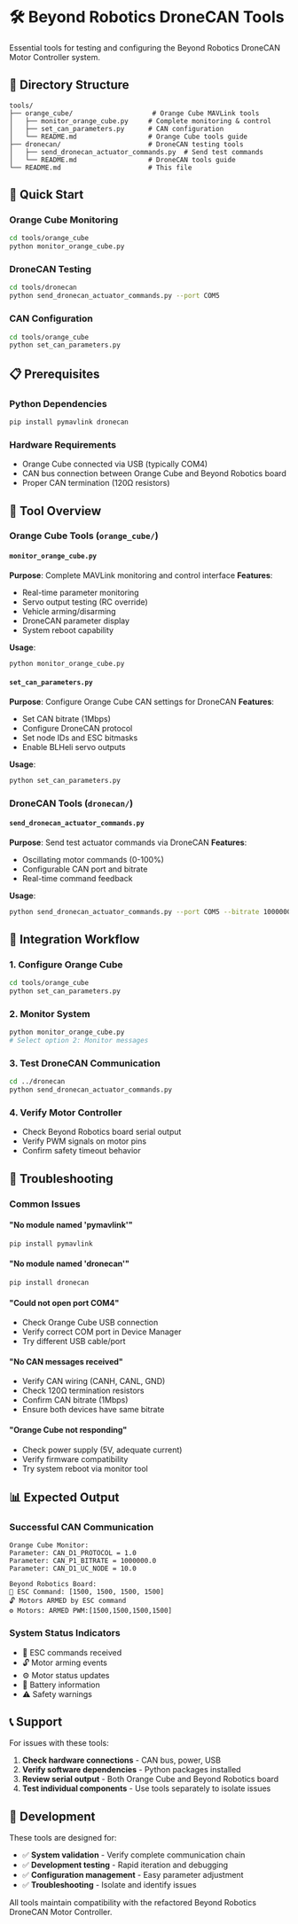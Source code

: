 # 🛠️ Beyond Robotics DroneCAN Tools

Essential tools for testing and configuring the Beyond Robotics DroneCAN Motor Controller system.

## 📁 Directory Structure

```
tools/
├── orange_cube/                    # Orange Cube MAVLink tools
│   ├── monitor_orange_cube.py     # Complete monitoring & control
│   ├── set_can_parameters.py      # CAN configuration
│   └── README.md                  # Orange Cube tools guide
├── dronecan/                      # DroneCAN testing tools  
│   ├── send_dronecan_actuator_commands.py  # Send test commands
│   └── README.md                  # DroneCAN tools guide
└── README.md                      # This file
```

## 🚀 Quick Start

### Orange Cube Monitoring
```bash
cd tools/orange_cube
python monitor_orange_cube.py
```

### DroneCAN Testing
```bash
cd tools/dronecan  
python send_dronecan_actuator_commands.py --port COM5
```

### CAN Configuration
```bash
cd tools/orange_cube
python set_can_parameters.py
```

## 📋 Prerequisites

### Python Dependencies
```bash
pip install pymavlink dronecan
```

### Hardware Requirements
- Orange Cube connected via USB (typically COM4)
- CAN bus connection between Orange Cube and Beyond Robotics board
- Proper CAN termination (120Ω resistors)

## 🔧 Tool Overview

### Orange Cube Tools (`orange_cube/`)

#### `monitor_orange_cube.py`
**Purpose**: Complete MAVLink monitoring and control interface
**Features**:
- Real-time parameter monitoring
- Servo output testing (RC override)
- Vehicle arming/disarming
- DroneCAN parameter display
- System reboot capability

**Usage**:
```bash
python monitor_orange_cube.py
```

#### `set_can_parameters.py`
**Purpose**: Configure Orange Cube CAN settings for DroneCAN
**Features**:
- Set CAN bitrate (1Mbps)
- Configure DroneCAN protocol
- Set node IDs and ESC bitmasks
- Enable BLHeli servo outputs

**Usage**:
```bash
python set_can_parameters.py
```

### DroneCAN Tools (`dronecan/`)

#### `send_dronecan_actuator_commands.py`
**Purpose**: Send test actuator commands via DroneCAN
**Features**:
- Oscillating motor commands (0-100%)
- Configurable CAN port and bitrate
- Real-time command feedback

**Usage**:
```bash
python send_dronecan_actuator_commands.py --port COM5 --bitrate 1000000
```

## 🔗 Integration Workflow

### 1. Configure Orange Cube
```bash
cd tools/orange_cube
python set_can_parameters.py
```

### 2. Monitor System
```bash
python monitor_orange_cube.py
# Select option 2: Monitor messages
```

### 3. Test DroneCAN Communication
```bash
cd ../dronecan
python send_dronecan_actuator_commands.py
```

### 4. Verify Motor Controller
- Check Beyond Robotics board serial output
- Verify PWM signals on motor pins
- Confirm safety timeout behavior

## 🐛 Troubleshooting

### Common Issues

#### "No module named 'pymavlink'"
```bash
pip install pymavlink
```

#### "No module named 'dronecan'"
```bash
pip install dronecan
```

#### "Could not open port COM4"
- Check Orange Cube USB connection
- Verify correct COM port in Device Manager
- Try different USB cable/port

#### "No CAN messages received"
- Verify CAN wiring (CANH, CANL, GND)
- Check 120Ω termination resistors
- Confirm CAN bitrate (1Mbps)
- Ensure both devices have same bitrate

#### "Orange Cube not responding"
- Check power supply (5V, adequate current)
- Verify firmware compatibility
- Try system reboot via monitor tool

## 📊 Expected Output

### Successful CAN Communication
```
Orange Cube Monitor:
Parameter: CAN_D1_PROTOCOL = 1.0
Parameter: CAN_P1_BITRATE = 1000000.0
Parameter: CAN_D1_UC_NODE = 10.0

Beyond Robotics Board:
🚀 ESC Command: [1500, 1500, 1500, 1500]
🔓 Motors ARMED by ESC command
⚙️ Motors: ARMED PWM:[1500,1500,1500,1500]
```

### System Status Indicators
- 🚀 ESC commands received
- 🔓 Motor arming events  
- ⚙️ Motor status updates
- 🔋 Battery information
- ⚠️ Safety warnings

## 📞 Support

For issues with these tools:

1. **Check hardware connections** - CAN bus, power, USB
2. **Verify software dependencies** - Python packages installed
3. **Review serial output** - Both Orange Cube and Beyond Robotics board
4. **Test individual components** - Use tools separately to isolate issues

## 🔄 Development

These tools are designed for:
- ✅ **System validation** - Verify complete communication chain
- ✅ **Development testing** - Rapid iteration and debugging  
- ✅ **Configuration management** - Easy parameter adjustment
- ✅ **Troubleshooting** - Isolate and identify issues

All tools maintain compatibility with the refactored Beyond Robotics DroneCAN Motor Controller.
